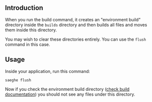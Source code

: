 ## Introduction

When you run the build command, it creates an "environment build" directory inside the `builds` directory
and then builds all files and moves them inside this directory.

You may wish to clear these directories entirely. You can use the `flush` command in this case.

## Usage

Inside your application, run this command:

```shell
saeghe flush
```

Now if you check the environment build directory
([check build documentation](https://saeghe.com/documentations/build-command))
you should not see any files under this directory.

